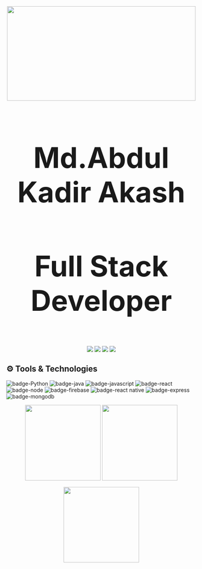 <div align="center">
<a href="https://github.com/Md-Abdul-Kadir"><img height="250" width="500" src="https://www.mindinventory.com/blog/wp-content/uploads/2019/10/Offshore-app-developer-1024x512.png"></a>
<h1 style="font-weight:bold;font-size:75px">Md.Abdul Kadir Akash</h1>
<h3 style="font-weight:bold;font-size:75px">Full Stack Developer <h3>
</div>

<p align="center">
  <a href="mailto:akashsust55@@gmail.com"><img src="https://img.icons8.com/fluency/48/000000/gmail-new.png"/></a>
  <a href="https://www.linkedin.com/in/md-abdul-kader-akash-55ba921aa/"><img src="https://img.icons8.com/color/48/000000/linkedin.png"/></a>
  <a href="https://www.facebook.com/Abdul.Kader.Akash.505"><img src="https://img.icons8.com/fluency/48/000000/facebook-new.png"/></a>
  <a href="https://www.instagram.com/abdul_kader__akash/"><img src="https://img.icons8.com/fluency/48/000000/instagram-new.png"/></a>
</p>


## ⚙️ Tools & Technologies

<!-- yellow f6c819 , navy-blue 21223e white fffff -->

![badge-Python](https://img.shields.io/badge/Python-14354C?style=for-the-badge&logo=python&logoColor=white)
![badge-java](https://img.shields.io/badge/Java-ED8B00?style=for-the-badge&logo=java&logoColor=white)
![badge-javascript](https://img.shields.io/badge/JavaScript-323330?style=for-the-badge&logo=javascript&logoColor=F7DF1E)
![badge-react](https://img.shields.io/badge/React-20232A?style=for-the-badge&logo=react&logoColor=61DAFB)
![badge-node](https://img.shields.io/badge/framework-node_js-f6c819?style=for-the-badge&logo=npm&logoColor=white&labelColor=21223e)
![badge-firebase](https://img.shields.io/badge/database-firebase-f6c819?style=for-the-badge&logo=firebase&logoColor=white&labelColor=21223e)
![badge-react native](https://img.shields.io/badge/React_Native-20232A?style=for-the-badge&logo=react&logoColor=61DAFB)
![badge-express](https://img.shields.io/badge/Express.js-000000?style=for-the-badge&logo=express&logoColor=white)
![badge-mongodb](https://img.shields.io/badge/MongoDB-4EA94B?style=for-the-badge&logo=mongodb&logoColor=white)

<p align="center" >
  <img  height="200" src="https://github-readme-stats.vercel.app/api/top-langs/?username=Rabi03&hide=html,makefile&bg_color=21223e&title_color=f6c819&text_color=fff&count_private=true&langs_count=5" />

  <img height="200" src="https://github-readme-stats.vercel.app/api?username=Rabi03&bg_color=21223e&title_color=f6c819&text_color=fff&show_icons=true&icon_color=fff&count_private=true" />
</p>
<p align="center" >
  <img height="200" src="https://github-profile-trophy.vercel.app/?username=Rabi03&theme=gruvbox&row=2&margin-w=5&margin-h=5&count_private=true"/>
</p>
